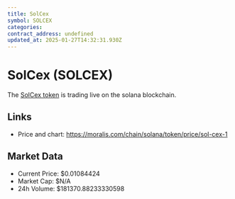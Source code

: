 ```yaml
---
title: SolCex 
symbol: SOLCEX
categories: 
contract_address: undefined
updated_at: 2025-01-27T14:32:31.930Z
---
```


# SolCex  (SOLCEX)
The [SolCex  token](https://moralis.com/chain/solana/token/price/sol-cex-1) is trading live on the solana blockchain.

## Links
- Price and chart: https://moralis.com/chain/solana/token/price/sol-cex-1

## Market Data
- Current Price: $0.01084424
- Market Cap: $N/A
- 24h Volume: $181370.88233330598
